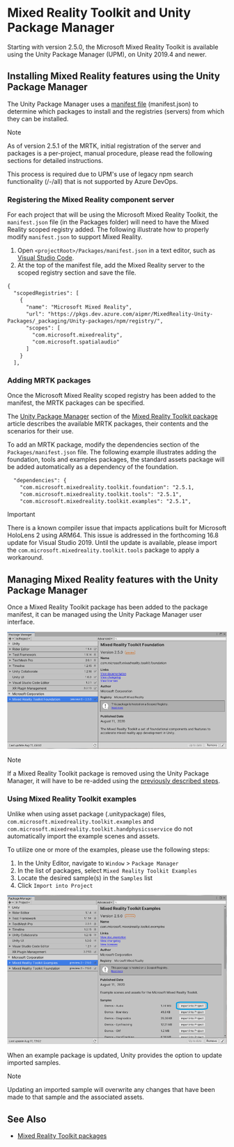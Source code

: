 # Mixed Reality Toolkit and Unity Package Manager

Starting with version 2.5.0, the Microsoft Mixed Reality Toolkit is available using the Unity Package Manager (UPM), on Unity 2019.4 and newer.

## Installing Mixed Reality features using the Unity Package Manager

The Unity Package Manager uses a [manifest file](https://docs.unity3d.com/Manual/upm-manifestPkg.html) (manifest.json) to determine which packages to install and the registries (servers) from which they can be installed.

> [!Note]
> As of version 2.5.1 of the MRTK, initial registration of the server and packages is a per-project, manual procedure, please read the following sections for detailed instructions.
> 
> This process is required due to UPM's use of legacy npm search functionality (/-/all) that is not supported by Azure DevOps.

### Registering the Mixed Reality component server

For each project that will be using the Microsoft Mixed Reality Toolkit, the `manifest.json` file (in the Packages folder) will need to have the Mixed Reality scoped registry added. The following illustrate how to properly modify `manifest.json` to support Mixed Reality.

1. Open `<projectRoot>/Packages/manifest.json` in a text editor, such as [Visual Studio Code](https://code.visualstudio.com/).
1. At the top of the manifest file, add the Mixed Reality server to the scoped registry section and save the file.

```
{
  "scopedRegistries": [
    {
      "name": "Microsoft Mixed Reality",
      "url": "https://pkgs.dev.azure.com/aipmr/MixedReality-Unity-Packages/_packaging/Unity-packages/npm/registry/",
      "scopes": [
        "com.microsoft.mixedreality",
        "com.microsoft.spatialaudio"
      ]
    }
  ],
```

### Adding MRTK packages

Once the Microsoft Mixed Reality scoped registry has been added to the manifest, the MRTK packages can be specified.

The [Unity Package Manager](Packaging/MRTK_Packages.md#unity-package-manager) section of the [Mixed Reality Toolkit package](Packaging/MRTK_Packages.md) article describes the available MRTK packages, their contents and the scenarios for their use.

To add an MRTK package, modify the dependencies section of the `Packages/manifest.json` file. The following example illustrates adding the foundation, tools and examples packages, the standard assets package will be added automatically as a dependency of the foundation.

```
  "dependencies": {
    "com.microsoft.mixedreality.toolkit.foundation": "2.5.1,
    "com.microsoft.mixedreality.toolkit.tools": "2.5.1",
    "com.microsoft.mixedreality.toolkit.examples": "2.5.1",
```
> [!IMPORTANT]
> There is a known compiler issue that impacts applications built for Microsoft HoloLens 2 using
> ARM64. This issue is addressed in the forthcoming 16.8 update for Visual Studio 2019. Until the 
> update is available, please import the `com.microsoft.mixedreality.toolkit.tools` package to apply 
> a workaround.

## Managing Mixed Reality features with the Unity Package Manager

Once a Mixed Reality Toolkit package has been added to the package manifest, it can be managed using the Unity Package Manager user interface.

![MRTK Foundation UPM Package](Images/Packaging/MRTK_FoundationUPM.png)

> [!Note]
> If a Mixed Reality Toolkit package is removed using the Unity Package Manager, it will have to be re-added using the [previously described steps](#adding-mrtk-packages).

### Using Mixed Reality Toolkit examples

Unlike when using asset package (.unitypackage) files, `com.microsoft.mixedreality.toolkit.examples` and `com.microsoft.mixedreality.toolkit.handphysicsservice` do not automatically import the example scenes and assets.

To utilize one or more of the examples, please use the following steps:

1. In the Unity Editor, navigate to `Window` > `Package Manager`
1. In the list of packages, select `Mixed Reality Toolkit Examples`
1. Locate the desired sample(s) in the `Samples` list
1. Click `Import into Project`

![Importing samples](Images/Packaging/MRTK_ExamplesUpm.png)

When an example package is updated, Unity provides the option to update imported samples.

> [!Note]
> Updating an imported sample will overwrite any changes that have been made to that sample and the associated assets.

## See Also

- [Mixed Reality Toolkit packages](Packaging/MRTK_Packages.md)
